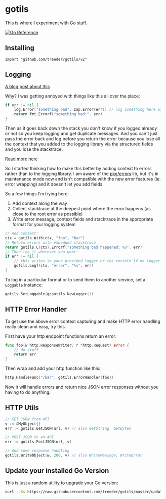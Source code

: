 # gotils

This is where I experiment with Go stuff.

[![Go Reference](https://pkg.go.dev/badge/github.com/treeder/gotils/v2.svg)](https://pkg.go.dev/github.com/treeder/gotils/v2)

## Installing

```
import "github.com/treeder/gotils/v2"
```

## Logging

[A blog post about this](https://betterprogramming.pub/fun-or-not-with-golang-errors-26b2b0e231c5)

Why? I was getting annoyed with things like this all over the place:

```go
if err != nil {
    log.Error("something bad", zap.Error(err)) // log something here with your favorite logging library
    return fmt.Errorf("something bad:", err)
}
```

Then as it goes back down the stack you don't know if you logged already or not so you keep logging and get duplicate messages. And you can't just pass the error back and log before you return the error because you lose all the context
that you added to the logging library via the structured fields and you lose the stacktrace. 

[Read more here](https://github.com/treeder/gotils/issues/2)

So I started thinking how to make this better by adding context to errors rather than to the logging library. I
am aware of the [pkg/errors](https://github.com/pkg/errors) lib, but it's in maintenance mode now and isn't compatible
with the new error features (ie: error wrapping) and it doesn't let you add fields.

So a few things I'm trying here:

1. Add context along the way
1. Collect stacktrace at the deepest point where the error happens (as close to the root error as possible)
1. Write error message, context fields and stacktrace in the appropriate format for your logging system

```go
// Add context:
ctx = gotils.With(ctx, "foo", "bar")
// Return errors with embedded stacktrace
return gotils.C(ctx).Errorf("something bad happened: %v", err)
// Then log it wherever you want:
if err != nil {
    // this writes to your provided logger or the console if no logger set in SetLoggable
    gotils.Logf(ctx, "error", "%v", err)
}
```

To log in a particular format or to send them to another service, set a `Loggable` instance: 

```go
gotils.SetLoggable(gcputils.NewLogger())
```

## HTTP Error Handler

To get use the above error context capturing and make HTTP error handling really clean and easy, try this.

First have your http endpoint functions return an error:

```go
func foo(w http.ResponseWriter, r *http.Request) error {
    // do stuff
    return err
}
```

Then wrap and add your http function like this:

```go
http.HandleFunc("/bar", gotils.ErrorHandler(foo))
```

Now it will handle errors and return nice JSON error responses without you having to do anything.

## HTTP Utils

```go
// GET JSON from API
v := &MyObject{}
err := gotils.GetJSON(url, v) // also GetString, GetBytes

// POST JSON to an API
err := gotils.PostJSON(url, v)

// And some response handling
gotils.WriteObject(w, 200, v) // also WriteMessage, WriteError
```


## Update your installed Go Version

This is just a random utility to upgrade your Go version:

```sh
curl -LSs https://raw.githubusercontent.com/treeder/gotils/master/update.sh | bash
```
